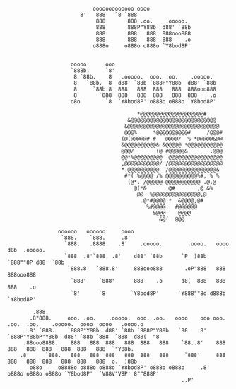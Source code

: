 					           ooooooooooooo oooo
						   8'   888   `8 `888
						        888       888 .oo.    .ooooo.
						        888       888P"Y88b  d88' `88b
						        888       888   888  888ooo888
						        888       888   888  888    .o
						       o888o     o888o o888o `Y8bod8P'
						
						
						ooooo      ooo
						`888b.     `8'
						 8 `88b.    8   .ooooo.  ooo. .oo.    .ooooo.
						 8   `88b.  8  d88' `88b `888P"Y88b  d88' `88b
						 8     `88b.8  888   888  888   888  888ooo888
						 8       `888  888   888  888   888  888    .o
						o8o        `8  `Y8bod8P' o888o o888o `Y8bod8P'
      
				                             *@@@@@@@@@@@@@@@@@@@@#                             
				                          &@@@@@@@@@@@@@@@@@@@@@@@@@@@                          
				                         &@@@@@@@@@@@@@@@@@@@@@@@@@@@@@                         
				                         @@@%     *@@@@@@@@@@#     /@@@#                        
				                        (@(@@@@@# #   @@@@/  % *@@@@@&@@                        
				                        &@@@@@@@@@@& &@@@@@ *@@@@@@@@@@@                        
				                        @@@/       (@ #@@@@@&       .@@@                        
				                        @@*%@@@@@@@@@  @@@@@@@@@@@@@@@@@                        
				                        ,@@@@@@@@@@@/ /@@@@@@@@@@@@@@@@@                        
				                        *.@@@@@@@@@@  /@@@@@@@@@@@@@@@&                         
				                         #*( %@@@@ /% @@@@@@@@@@%#, % %                         
				                          (@*. /@@@@@ @@@@@@@@@@@ .@.@                          
				                            @(*&       @#       ,@ &%                           
				                             @@  %@@@@@@@@@@@@@@@,@                             
				                              .@*#@@@@ *  &@@@@,@#                              
				                                %#@@@@,  #@@@@@@                                
				                                  &@@@    @@@@                                  
				                                    &@(  @@@              
	
					oooooo   oooooo     oooo
					 `888.    `888.     .8'
					  `888.   .8888.   .8'    .ooooo.        .oooo.   oooo d8b  .ooooo.
				 	  `888  .8'`888. .8'    d88' `88b      `P  )88b  `888""8P d88' `88b
				 	   `888.8'  `888.8'     888ooo888       .oP"888   888     888ooo888
				 	    `888'    `888'      888    .o      d8(  888   888     888    .o
				  	    `8'      `8'       `Y8bod8P'      `Y888""8o d888b    `Y8bod8P'
				   	   
	 	    .888.
	 	   .8"888.     ooo. .oo.    .ooooo.  ooo. .oo.   oooo    ooo ooo. .oo.  .oo.    .ooooo.  oooo  oooo   .oooo.o
	 	  .8' `888.    `888P"Y88b  d88' `88b `888P"Y88b   `88.  .8'  `888P"Y88bP"Y88b  d88' `88b `888  `888  d88(  "8
	 	 .88ooo8888.    888   888  888   888  888   888    `88..8'    888   888   888  888   888  888   888  `"Y88b.
		.8'     `888.   888   888  888   888  888   888     `888'     888   888   888  888   888  888   888  o.  )88b
	       o88o     o8888o o888o o888o `Y8bod8P' o888o o888o     .8'     o888o o888o o888o `Y8bod8P'  `V88V"V8P' 8""888P'
	                                                  	   ..P'
	                                                  
